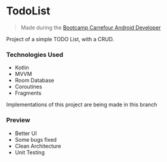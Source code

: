 # TodoList
> Made during the [Bootcamp Carrefour Android Developer](https://web.digitalinnovation.one/track/carrefour-android-developer-1)

Project of a simple TODO List, with a CRUD.

### Technologies Used

* Kotlin
* MVVM
* Room Database
* Coroutines
* Fragments

Implementations of this project are being made in this branch<br>

### Preview

* Better UI
* Some bugs fixed
* Clean Architecture
* Unit Testing
